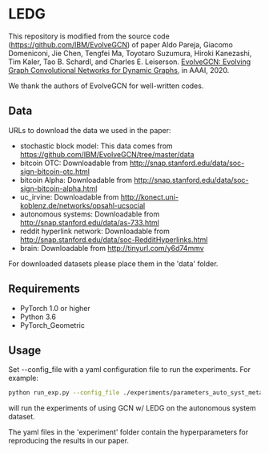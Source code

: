 LEDG
=====

This repository is modified from the source code (https://github.com/IBM/EvolveGCN) of paper Aldo Pareja, Giacomo Domeniconi, Jie Chen, Tengfei Ma, Toyotaro Suzumura, Hiroki Kanezashi, Tim Kaler, Tao B. Schardl, and Charles E. Leiserson. [EvolveGCN: Evolving Graph Convolutional Networks for Dynamic Graphs](https://arxiv.org/abs/1902.10191), in AAAI, 2020.

We thank the authors of EvolveGCN for well-written codes.

## Data

URLs to download the data we used in the paper:

- stochastic block model: This data comes from https://github.com/IBM/EvolveGCN/tree/master/data
- bitcoin OTC: Downloadable from http://snap.stanford.edu/data/soc-sign-bitcoin-otc.html
- bitcoin Alpha: Downloadable from http://snap.stanford.edu/data/soc-sign-bitcoin-alpha.html
- uc_irvine: Downloadable from http://konect.uni-koblenz.de/networks/opsahl-ucsocial
- autonomous systems: Downloadable from http://snap.stanford.edu/data/as-733.html
- reddit hyperlink network: Downloadable from http://snap.stanford.edu/data/soc-RedditHyperlinks.html
- brain: Downloadable from http://tinyurl.com/y6d74mmv

For downloaded datasets please place them in the 'data' folder.

## Requirements
  * PyTorch 1.0 or higher
  * Python 3.6
  * PyTorch_Geometric

## Usage

Set --config_file with a yaml configuration file to run the experiments. For example:

```sh
python run_exp.py --config_file ./experiments/parameters_auto_syst_meta_gcn.yaml
```

will run the experiments of using GCN w/ LEDG on the autonomous system dataset.

The yaml files in the 'experiment' folder contain the hyperparameters for reproducing the results in our paper. 

